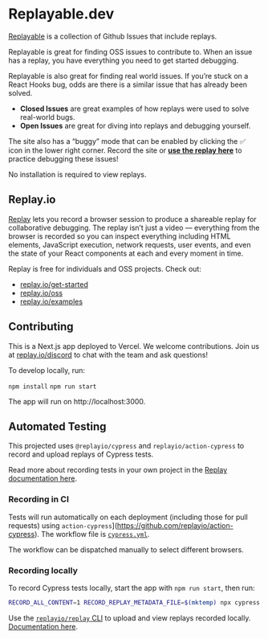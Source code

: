 # Replayable.dev

[Replayable](https://replayable.dev) is a collection of Github Issues that include replays.

Replayable is great for finding OSS issues to contribute to. When an issue has a replay, you have everything you need to get started debugging.

Replayable is also great for finding real world issues. If you’re stuck on a React Hooks bug, odds are there is a similar issue that has already been solved.

- **Closed Issues** are great examples of how replays were used to solve real-world bugs.
- **Open Issues** are great for diving into replays and debugging yourself.

The site also has a “buggy” mode that can be enabled by clicking the ✅  icon in the lower right corner. Record the site or **[use the replay here](https://app.replay.io/recording/replayable-buggy-mode--f53b73cc-37bd-48b5-bb8d-db19a93e99be)** to practice debugging these issues!

No installation is required to view replays.

## Replay.io

[Replay](https://replay.io) lets you record a browser session to produce a shareable replay for collaborative debugging. The replay isn’t just a video — everything from the browser is recorded so you can inspect everything including HTML elements, JavaScript execution, network requests, user events, and even the state of your React components at each and every moment in time.

Replay is free for individuals and OSS projects. Check out:

- [replay.io/get-started](https://replay.io/get-started)
- [replay.io/oss](https://replay.io/oss)
- [replay.io/examples](https://replay.io/examples)

## Contributing

This is a Next.js app deployed to Vercel. We welcome contributions. Join us at [replay.io/discord](https://replay.io/discord) to chat with the team and ask questions!

To develop locally, run:

`npm install`
`npm run start`

The app will run on http://localhost:3000.

## Automated Testing

This projected uses `@replayio/cypress` and `replayio/action-cypress` to record and upload replays of Cypress tests.

Read more about recording tests in your own project in the [Replay documentation here](https://docs.replay.io/docs/recording-automated-tests-5bf7d91b65cd46deab1867b07bd12bdf).

### Recording in CI

Tests will run automatically on each deployment (including those for pull requests) using `action-cypress`](https://github.com/replayio/action-cypress). The workflow file is [`cypress.yml`](https://github.com/replayio/replayable/blob/main/.github/workflows/cypress.yml).

The workflow can be dispatched manually to select different browsers. 

### Recording locally

To record Cypress tests locally, start the app with `npm run start`, then run:

```bash
RECORD_ALL_CONTENT=1 RECORD_REPLAY_METADATA_FILE=$(mktemp) npx cypress run --browser "Replay Firefox"
```

Use the [`replayio/replay` CLI](https://github.com/replayio/replay-cli/tree/main/packages/replay) to upload and view replays recorded locally. [Documentation here](https://docs.replay.io/docs/recording-tests-9f771761436440e6b672701e6107d2b1#47cea4d90c9f43b08d9ad5a743c49f62).
